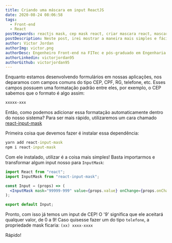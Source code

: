 ```yaml
---
title: Criando uma máscara em input ReactJS
date: 2020-08-24 08:06:58
tags:
  - Front-end
  - React
postKeywords: reactjs mask, cep mask react, criar mascara react, mascara telefone, input mask react, como usar react mask, reactjs, front-end
postDescription: Neste post, irei mostrar a maneira mais simples e fácil de criar uma máscara para um input em uma aplicação React, utilizando o react-input-mask!
author: Victor Jordan
authorImg: victor.png
authorDesc: Engenheiro Front-end na FITec e pós-graduado em Engenharia de Software pela PUC-MG e formado em Banco de Dados pela Fatec, apaixonado por usabilidade, performance e UX!
authorLinkedin: victorjordan95
authorGithub: victorjordan95
---
```


Enquanto estamos desenvolvendo formulários em nossas aplicações, nos deparamos com campos comuns do tipo CEP, CPF, RG, telefone, etc.
Esses campos possuem uma formatação padrão entre eles, por exemplo, o CEP sabemos que o formato é algo assim:

```cmd
xxxxx-xxx
```

Então, como podemos adicionar essa formatação automaticamente dentro do nosso sistema?
Para ser mais rápido, utilizaremos um cara chamado [react-input-mask](https://www.npmjs.com/package/react-input-mask)

<!-- more -->

Primeira coisa que devemos fazer é instalar essa dependência:

```cmd
yarn add react-input-mask
npm i react-input-mask
```

Com ele instalado, utilizar é a coisa mais simples!
Basta importarmos e transformar algum input nosso para `InputMask`:

```jsx
import React from "react";
import InputMask from "react-input-mask";

const Input = (props) => (
  <InputMask mask="99999-999" value={props.value} onChange={props.onChange} />
);

export default Input;
```

Pronto, com isso já temos um input de CEP!
O '9' significa que ele aceitará qualquer valor, de 0 a 9!
Caso quisesse fazer um do tipo `telefone`, a propriedade mask ficaria: `(xx) xxxx-xxxx`

Rápido!
